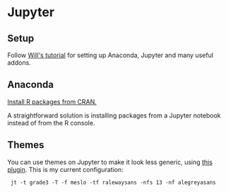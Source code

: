 #  Jupyter
## Setup
Follow [Will's tutorial](https://www.linkedin.com/pulse/jupyter-visible-your-horizon-william-blevins) for setting up Anaconda, Jupyter and many useful addons.

## Anaconda

[Install R packages from CRAN.](http://ihrke.github.io/conda.html)

A straightforward solution is installing packages from a Jupyter notebook instead of from the R console.

## Themes

You can use themes on Jupyter to make it look less generic, using [this plugin](https://github.com/dunovank/jupyter-themes). This is my current configuration:

```
 jt -t grade3 -T -f meslo -tf ralewaysans -nfs 13 -nf alegreyasans
```
